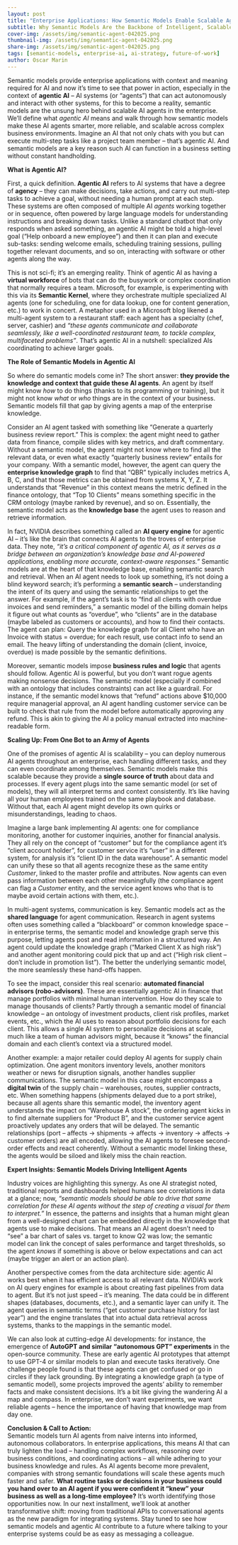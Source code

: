 ```yaml
---
layout: post
title: "Enterprise Applications: How Semantic Models Enable Scalable Agentic AI"
subtitle: Why Semantic Models Are the Backbone of Intelligent, Scalable AI Agents in the Enterprise.
cover-img: /assets/img/semantic-agent-042025.png
thumbnail-img: /assets/img/semantic-agent-042025.png
share-img: /assets/img/semantic-agent-042025.png
tags: [semantic-models, enterprise-ai, ai-strategy, future-of-work]
author: Oscar Marin
---
```


Semantic models provide enterprise applications with context and meaning required for AI and now it’s time to see that power in action, especially in the context of **agentic AI** – AI systems (or “agents”) that can act autonomously and interact with other systems, for this to become a reality, semantic models are the unsung hero behind scalable AI agents in the enterprise. We’ll define what _agentic AI_ means and walk through how semantic models make these AI agents smarter, more reliable, and scalable across complex business environments. Imagine an AI that not only chats with you but can execute multi-step tasks like a project team member – that’s agentic AI. And semantic models are a key reason such AI can function in a business setting without constant handholding.

**What is Agentic AI?**

First, a quick definition. **Agentic AI** refers to AI systems that have a degree of **agency** – they can make decisions, take actions, and carry out multi-step tasks to achieve a goal, without needing a human prompt at each step. These systems are often composed of multiple AI _agents_ working together or in sequence, often powered by large language models for understanding instructions and breaking down tasks. Unlike a standard chatbot that only responds when asked something, an agentic AI might be told a high-level goal (“Help onboard a new employee”) and then it can plan and execute sub-tasks: sending welcome emails, scheduling training sessions, pulling together relevant documents, and so on, interacting with software or other agents along the way.

This is not sci-fi; it’s an emerging reality. Think of agentic AI as having a **virtual workforce** of bots that can do the busywork or complex coordination that normally requires a team. Microsoft, for example, is experimenting with this via its **Semantic Kernel**, where they orchestrate multiple specialized AI agents (one for scheduling, one for data lookup, one for content generation, etc.) to work in concert. A metaphor used in a Microsoft blog likened a multi-agent system to a restaurant staff: each agent has a specialty (chef, server, cashier) and _“these agents communicate and collaborate seamlessly, like a well-coordinated restaurant team, to tackle complex, multifaceted problems”_. That’s agentic AI in a nutshell: specialized AIs coordinating to achieve larger goals.

**The Role of Semantic Models in Agentic AI**

So where do semantic models come in? The short answer: **they provide the knowledge and context that guide these AI agents**. An agent by itself might know _how_ to do things (thanks to its programming or training), but it might not know _what_ or _who_ things are in the context of your business. Semantic models fill that gap by giving agents a map of the enterprise knowledge.

Consider an AI agent tasked with something like “Generate a quarterly business review report.” This is complex: the agent might need to gather data from finance, compile slides with key metrics, and draft commentary. Without a semantic model, the agent might not know where to find all the relevant data, or even what exactly “quarterly business review” entails for your company. With a semantic model, however, the agent can query the **enterprise knowledge graph** to find that “QBR” typically includes metrics A, B, C, and that those metrics can be obtained from systems X, Y, Z. It understands that “Revenue” in this context means the metric defined in the finance ontology, that “Top 10 Clients” means something specific in the CRM ontology (maybe ranked by revenue), and so on. Essentially, the semantic model acts as the **knowledge base** the agent uses to reason and retrieve information.

In fact, NVIDIA describes something called an **AI query engine** for agentic AI – it’s like the brain that connects AI agents to the troves of enterprise data. They note, _“it’s a critical component of agentic AI, as it serves as a bridge between an organization’s knowledge base and AI-powered applications, enabling more accurate, context-aware responses.”_ Semantic models are at the heart of that knowledge base, enabling semantic search and retrieval. When an AI agent needs to look up something, it’s not doing a blind keyword search; it’s performing a **semantic search** – understanding the intent of its query and using the semantic relationships to get the answer. For example, if the agent’s task is to “find all clients with overdue invoices and send reminders,” a semantic model of the billing domain helps it figure out what counts as “overdue”, who “clients” are in the database (maybe labeled as customers or accounts), and how to find their contacts. The agent can plan: Query the knowledge graph for all Client who have an Invoice with status = overdue; for each result, use contact info to send an email. The heavy lifting of understanding the domain (client, invoice, overdue) is made possible by the semantic definitions.

Moreover, semantic models impose **business rules and logic** that agents should follow. Agentic AI is powerful, but you don’t want rogue agents making nonsense decisions. The semantic model (especially if combined with an ontology that includes constraints) can act like a guardrail. For instance, if the semantic model knows that “refund” actions above $10,000 require managerial approval, an AI agent handling customer service can be built to check that rule from the model before automatically approving any refund. This is akin to giving the AI a policy manual extracted into machine-readable form.

**Scaling Up: From One Bot to an Army of Agents**

One of the promises of agentic AI is scalability – you can deploy numerous AI agents throughout an enterprise, each handling different tasks, and they can even coordinate among themselves. Semantic models make this scalable because they provide a **single source of truth** about data and processes. If every agent plugs into the same semantic model (or set of models), they will all interpret terms and context consistently. It’s like having all your human employees trained on the same playbook and database. Without that, each AI agent might develop its own quirks or misunderstandings, leading to chaos.

Imagine a large bank implementing AI agents: one for compliance monitoring, another for customer inquiries, another for financial analysis. They all rely on the concept of “customer” but for the compliance agent it’s “client account holder”, for customer service it’s “user” in a different system, for analysis it’s “client ID in the data warehouse”. A semantic model can unify these so that all agents recognize these as the same entity _Customer_, linked to the master profile and attributes. Now agents can even pass information between each other meaningfully (the compliance agent can flag a _Customer_ entity, and the service agent knows who that is to maybe avoid certain actions with them, etc.).

In multi-agent systems, communication is key. Semantic models act as the **shared language** for agent communication. Research in agent systems often uses something called a “blackboard” or common knowledge space – in enterprise terms, the semantic model and knowledge graph serve this purpose, letting agents post and read information in a structured way. An agent could update the knowledge graph (“Marked Client X as high risk”) and another agent monitoring could pick that up and act (“High risk client – don’t include in promotion list”). The better the underlying semantic model, the more seamlessly these hand-offs happen.

To see the impact, consider this real scenario: **automated financial advisors (robo-advisors)**. These are essentially agentic AI in finance that manage portfolios with minimal human intervention. How do they scale to manage thousands of clients? Partly through a semantic model of financial knowledge – an ontology of investment products, client risk profiles, market events, etc., which the AI uses to reason about portfolio decisions for each client. This allows a single AI system to personalize decisions at scale, much like a team of human advisors might, because it “knows” the financial domain and each client’s context via a structured model.

Another example: a major retailer could deploy AI agents for supply chain optimization. One agent monitors inventory levels, another monitors weather or news for disruption signals, another handles supplier communications. The semantic model in this case might encompass a **digital twin** of the supply chain – warehouses, routes, supplier contracts, etc. When something happens (shipments delayed due to a port strike), because all agents share this semantic model, the inventory agent understands the impact on “Warehouse A stock”, the ordering agent kicks in to find alternate suppliers for “Product B”, and the customer service agent proactively updates any orders that will be delayed. The semantic relationships (port – affects -> shipments -> affects -> inventory -> affects -> customer orders) are all encoded, allowing the AI agents to foresee second-order effects and react coherently. Without a semantic model linking these, the agents would be siloed and likely miss the chain reaction.

**Expert Insights: Semantic Models Driving Intelligent Agents**

Industry voices are highlighting this synergy. As one AI strategist noted, traditional reports and dashboards helped humans see correlations in data at a glance; now, _“semantic models should be able to drive that same correlation for these AI agents without the step of creating a visual for them to interpret.”_ In essence, the patterns and insights that a human might glean from a well-designed chart can be embedded directly in the knowledge that agents use to make decisions. That means an AI agent doesn’t need to “see” a bar chart of sales vs. target to know Q2 was low; the semantic model can link the concept of sales performance and target thresholds, so the agent _knows_ if something is above or below expectations and can act (maybe trigger an alert or an action plan).

Another perspective comes from the data architecture side: agentic AI works best when it has efficient access to all relevant data. NVIDIA’s work on AI query engines for example is about creating fast pipelines from data to agent. But it’s not just speed – it’s meaning. The data could be in different shapes (databases, documents, etc.), and a semantic layer can unify it. The agent queries in semantic terms (“get customer purchase history for last year”) and the engine translates that into actual data retrieval across systems, thanks to the mappings in the semantic model.

We can also look at cutting-edge AI developments: for instance, the emergence of **AutoGPT and similar “autonomous GPT” experiments** in the open-source community. These are early agentic AI prototypes that attempt to use GPT-4 or similar models to plan and execute tasks iteratively. One challenge people found is that these agents can get confused or go in circles if they lack grounding. By integrating a knowledge graph (a type of semantic model), some projects improved the agents’ ability to remember facts and make consistent decisions. It’s a bit like giving the wandering AI a map and compass. In enterprise, we don’t want experiments, we want reliable agents – hence the importance of having that knowledge map from day one.

**Conclusion & Call to Action:**  
Semantic models turn AI agents from naive interns into informed, autonomous collaborators. In enterprise applications, this means AI that can truly lighten the load – handling complex workflows, reasoning over business conditions, and coordinating actions – all while adhering to your business knowledge and rules. As AI agents become more prevalent, companies with strong semantic foundations will scale these agents much faster and safer. **What routine tasks or decisions in your business could you hand over to an AI agent if you were confident it “knew” your business as well as a long-time employee?** It’s worth identifying those opportunities now. In our next installment, we’ll look at another transformative shift: moving from traditional APIs to conversational agents as the new paradigm for integrating systems. Stay tuned to see how semantic models and agentic AI contribute to a future where talking to your enterprise systems could be as easy as messaging a colleague.